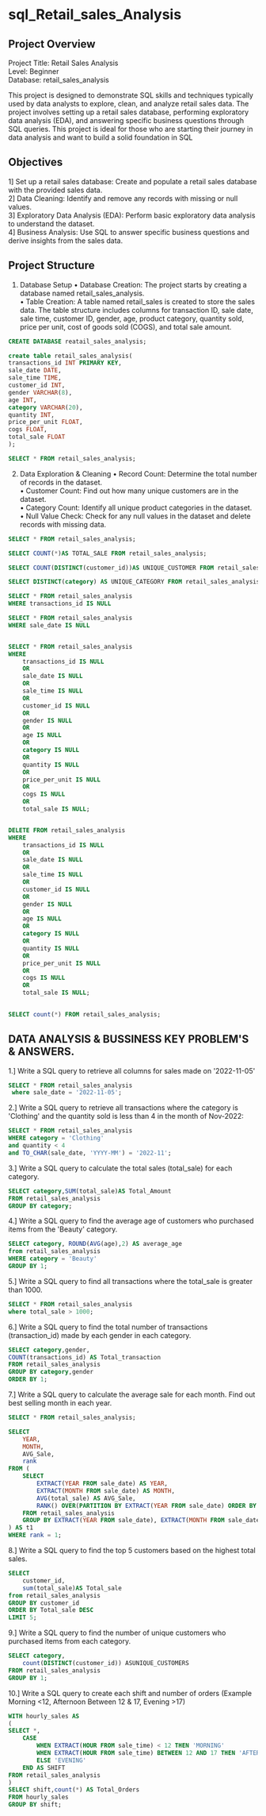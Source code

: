 # sql_Retail_sales_Analysis

## Project Overview
Project Title: Retail Sales Analysis  
Level: Beginner  
Database: retail_sales_analysis  

This project is designed to demonstrate SQL skills and techniques typically used by data analysts to explore, clean, and analyze retail sales data. The project involves setting up a retail sales database, performing exploratory data analysis (EDA), and answering specific business questions through SQL queries. This project is ideal for those who are starting their journey in data analysis and want to build a solid foundation in SQL


## Objectives
1] Set up a retail sales database: Create and populate a retail sales database with the provided sales data.  
2] Data Cleaning: Identify and remove any records with missing or null values.  
3] Exploratory Data Analysis (EDA): Perform basic exploratory data analysis to understand the dataset.  
4] Business Analysis: Use SQL to answer specific business questions and derive insights from the sales data.  


## Project Structure
1. Database Setup
• Database Creation: The project starts by creating a database named retail_sales_analysis.  
• Table Creation: A table named retail_sales is created to store the sales data. The table structure includes columns for transaction ID, sale date, sale time, customer ID, gender, age, product category, quantity sold, price per unit, cost of goods sold (COGS), and total sale amount.

```sql
CREATE DATABASE reatail_sales_analysis;
```

```sql
create table retail_sales_analysis(
transactions_id INT PRIMARY KEY,
sale_date DATE,
sale_time TIME,
customer_id INT,
gender VARCHAR(8),
age INT,
category VARCHAR(20),
quantity INT,
price_per_unit FLOAT,
cogs FLOAT,
total_sale FLOAT
);

SELECT * FROM retail_sales_analysis;
```

2. Data Exploration & Cleaning
• Record Count: Determine the total number of records in the dataset.  
• Customer Count: Find out how many unique customers are in the dataset.  
• Category Count: Identify all unique product categories in the dataset.  
• Null Value Check: Check for any null values in the dataset and delete records with missing data.

```sql
SELECT * FROM retail_sales_analysis;

SELECT COUNT(*)AS TOTAL_SALE FROM retail_sales_analysis;

SELECT COUNT(DISTINCT(customer_id))AS UNIQUE_CUSTOMER FROM retail_sales_analysis;

SELECT DISTINCT(category) AS UNIQUE_CATEGORY FROM retail_sales_analysis;
```

```sql
SELECT * FROM retail_sales_analysis
WHERE transactions_id IS NULL

SELECT * FROM retail_sales_analysis
WHERE sale_date IS NULL


SELECT * FROM retail_sales_analysis
WHERE
    transactions_id IS NULL
	OR
	sale_date IS NULL
	OR
	sale_time IS NULL
	OR
	customer_id IS NULL
	OR
	gender IS NULL
	OR
	age IS NULL
	OR
	category IS NULL
	OR
	quantity IS NULL
	OR
	price_per_unit IS NULL
	OR
	cogs IS NULL
	OR
	total_sale IS NULL;


DELETE FROM retail_sales_analysis
WHERE
    transactions_id IS NULL
	OR
	sale_date IS NULL
	OR
	sale_time IS NULL
	OR
	customer_id IS NULL
	OR
	gender IS NULL
	OR
	age IS NULL
	OR
	category IS NULL
	OR
	quantity IS NULL
	OR
	price_per_unit IS NULL
	OR
	cogs IS NULL
	OR
	total_sale IS NULL;
	

SELECT count(*) FROM retail_sales_analysis;
```
## DATA ANALYSIS & BUSSINESS KEY PROBLEM'S & ANSWERS.

1.] Write a SQL query to retrieve all columns for sales made on '2022-11-05'
```sql
SELECT * FROM retail_sales_analysis
 where sale_date = '2022-11-05';
```
2.] Write a SQL query to retrieve all transactions where the category is 'Clothing' and the quantity sold is less than 4 in the month of Nov-2022:
```sql
SELECT * FROM retail_sales_analysis
WHERE category = 'Clothing'
and quantity < 4
and TO_CHAR(sale_date, 'YYYY-MM') = '2022-11';
```
3.] Write a SQL query to calculate the total sales (total_sale) for each category.
```sql
SELECT category,SUM(total_sale)AS Total_Amount 
FROM retail_sales_analysis 
GROUP BY category;
```
4.] Write a SQL query to find the average age of customers who purchased items from the 'Beauty' category.
```sql
SELECT category, ROUND(AVG(age),2) AS average_age 
from retail_sales_analysis 
WHERE category = 'Beauty' 
GROUP BY 1;
```
5.] Write a SQL query to find all transactions where the total_sale is greater than 1000.
```sql
SELECT * FROM retail_sales_analysis 
where total_sale > 1000;
```
6.] Write a SQL query to find the total number of transactions (transaction_id) made by each gender in each category.
```sql
SELECT category,gender,
COUNT(transactions_id) AS Total_transaction 
FROM retail_sales_analysis 
GROUP BY category,gender
ORDER BY 1;
```
7.] Write a SQL query to calculate the average sale for each month. Find out best selling month in each year.
```sql
SELECT * FROM retail_sales_analysis;

SELECT 
    YEAR,
    MONTH,
    AVG_Sale,
    rank
FROM (
    SELECT
        EXTRACT(YEAR FROM sale_date) AS YEAR,
        EXTRACT(MONTH FROM sale_date) AS MONTH,
        AVG(total_sale) AS AVG_Sale,
        RANK() OVER(PARTITION BY EXTRACT(YEAR FROM sale_date) ORDER BY AVG(total_sale) DESC) AS rank
    FROM retail_sales_analysis
    GROUP BY EXTRACT(YEAR FROM sale_date), EXTRACT(MONTH FROM sale_date)
) AS t1
WHERE rank = 1;
```
8.] Write a SQL query to find the top 5 customers based on the highest total sales.
```sql
SELECT 
	customer_id,
	sum(total_sale)AS Total_sale
from retail_sales_analysis 
GROUP BY customer_id
ORDER BY Total_sale DESC
LIMIT 5;
```
9.] Write a SQL query to find the number of unique customers who purchased items from each category.
```sql
SELECT category,
	count(DISTINCT(customer_id)) ASUNIQUE_CUSTOMERS
FROM retail_sales_analysis
GROUP BY 1;
```
10.] Write a SQL query to create each shift and number of orders (Example Morning <12, Afternoon Between 12 & 17, Evening >17)
```sql
WITH hourly_sales AS
(
SELECT *,
	CASE
		WHEN EXTRACT(HOUR FROM sale_time) < 12 THEN 'MORNING'
		WHEN EXTRACT(HOUR FROM sale_time) BETWEEN 12 AND 17 THEN 'AFTERNOON'
		ELSE 'EVENING'
	END AS SHIFT
FROM retail_sales_analysis
)
SELECT shift,count(*) AS Total_Orders
FROM hourly_sales
GROUP BY shift;
```
